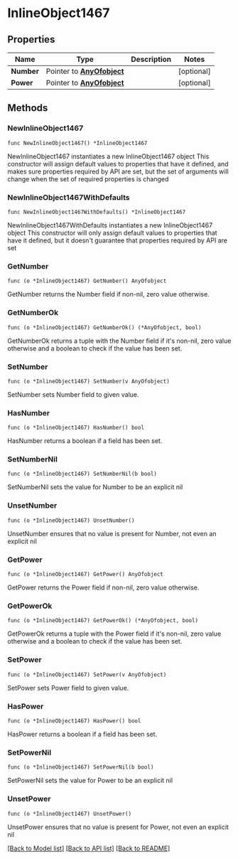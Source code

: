 # InlineObject1467

## Properties

Name | Type | Description | Notes
------------ | ------------- | ------------- | -------------
**Number** | Pointer to [**AnyOfobject**](anyOf&lt;object&gt;.md) |  | [optional] 
**Power** | Pointer to [**AnyOfobject**](anyOf&lt;object&gt;.md) |  | [optional] 

## Methods

### NewInlineObject1467

`func NewInlineObject1467() *InlineObject1467`

NewInlineObject1467 instantiates a new InlineObject1467 object
This constructor will assign default values to properties that have it defined,
and makes sure properties required by API are set, but the set of arguments
will change when the set of required properties is changed

### NewInlineObject1467WithDefaults

`func NewInlineObject1467WithDefaults() *InlineObject1467`

NewInlineObject1467WithDefaults instantiates a new InlineObject1467 object
This constructor will only assign default values to properties that have it defined,
but it doesn't guarantee that properties required by API are set

### GetNumber

`func (o *InlineObject1467) GetNumber() AnyOfobject`

GetNumber returns the Number field if non-nil, zero value otherwise.

### GetNumberOk

`func (o *InlineObject1467) GetNumberOk() (*AnyOfobject, bool)`

GetNumberOk returns a tuple with the Number field if it's non-nil, zero value otherwise
and a boolean to check if the value has been set.

### SetNumber

`func (o *InlineObject1467) SetNumber(v AnyOfobject)`

SetNumber sets Number field to given value.

### HasNumber

`func (o *InlineObject1467) HasNumber() bool`

HasNumber returns a boolean if a field has been set.

### SetNumberNil

`func (o *InlineObject1467) SetNumberNil(b bool)`

 SetNumberNil sets the value for Number to be an explicit nil

### UnsetNumber
`func (o *InlineObject1467) UnsetNumber()`

UnsetNumber ensures that no value is present for Number, not even an explicit nil
### GetPower

`func (o *InlineObject1467) GetPower() AnyOfobject`

GetPower returns the Power field if non-nil, zero value otherwise.

### GetPowerOk

`func (o *InlineObject1467) GetPowerOk() (*AnyOfobject, bool)`

GetPowerOk returns a tuple with the Power field if it's non-nil, zero value otherwise
and a boolean to check if the value has been set.

### SetPower

`func (o *InlineObject1467) SetPower(v AnyOfobject)`

SetPower sets Power field to given value.

### HasPower

`func (o *InlineObject1467) HasPower() bool`

HasPower returns a boolean if a field has been set.

### SetPowerNil

`func (o *InlineObject1467) SetPowerNil(b bool)`

 SetPowerNil sets the value for Power to be an explicit nil

### UnsetPower
`func (o *InlineObject1467) UnsetPower()`

UnsetPower ensures that no value is present for Power, not even an explicit nil

[[Back to Model list]](../README.md#documentation-for-models) [[Back to API list]](../README.md#documentation-for-api-endpoints) [[Back to README]](../README.md)


